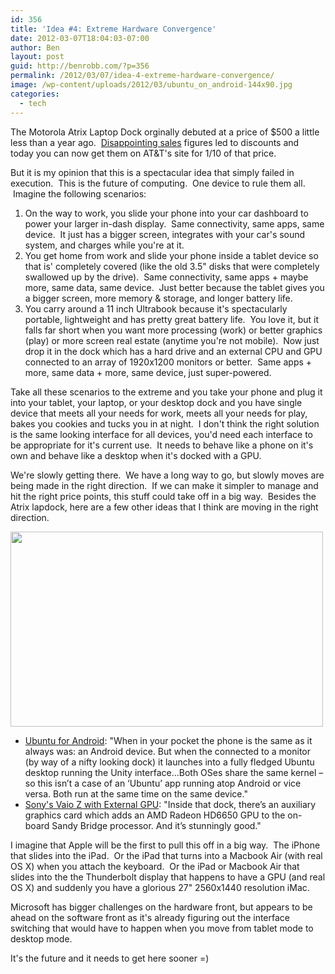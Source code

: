```yaml
---
id: 356
title: 'Idea #4: Extreme Hardware Convergence'
date: 2012-03-07T18:04:03-07:00
author: Ben
layout: post
guid: http://benrobb.com/?p=356
permalink: /2012/03/07/idea-4-extreme-hardware-convergence/
image: /wp-content/uploads/2012/03/ubuntu_on_android-144x90.jpg
categories:
  - tech
---
```

The Motorola Atrix Laptop Dock orginally debuted at a price of $500 a little less than a year ago.  <a href="http://www.pcworld.com/article/224389/motorolas_xoom_and_atrix_duds.html">Disappointing sales</a> figures led to discounts and today you can now get them on AT&amp;T's site for 1/10 of that price.

But it is my opinion that this is a spectacular idea that simply failed in execution.  This is the future of computing.  One device to rule them all.  Imagine the following scenarios:
<ol>
	<li>On the way to work, you slide your phone into your car dashboard to power your larger in-dash display.  Same connectivity, same apps, same device.  It just has a bigger screen, integrates with your car's sound system, and charges while you're at it.</li>
	<li>You get home from work and slide your phone inside a tablet device so that is' completely covered (like the old 3.5" disks that were completely swallowed up by the drive).  Same connectivity, same apps + maybe more, same data, same device.  Just better because the tablet gives you a bigger screen, more memory &amp; storage, and longer battery life.</li>
	<li>You carry around a 11 inch Ultrabook because it's spectacularly portable, lightweight and has pretty great battery life.  You love it, but it falls far short when you want more processing (work) or better graphics (play) or more screen real estate (anytime you're not mobile).  Now just drop it in the dock which has a hard drive and an external CPU and GPU connected to an array of 1920x1200 monitors or better.  Same apps + more, same data + more, same device, just super-powered.</li>
</ol>
Take all these scenarios to the extreme and you take your phone and plug it into your tablet, your laptop, or your desktop dock and you have single device that meets all your needs for work, meets all your needs for play, bakes you cookies and tucks you in at night.  I don't think the right solution is the same looking interface for all devices, you'd need each interface to be appropriate for it's current use.  It needs to behave like a phone on it's own and behave like a desktop when it's docked with a GPU.

We're slowly getting there.  We have a long way to go, but slowly moves are being made in the right direction.  If we can make it simpler to manage and hit the right price points, this stuff could take off in a big way.  Besides the Atrix lapdock, here are a few other ideas that I think are moving in the right direction.

<a href="https://benrobb.com/wp-content/uploads/2012/03/ubuntu_on_android.jpg"><img class="aligncenter size-full wp-image-357" title="ubuntu_on_android" src="https://benrobb.com/wp-content/uploads/2012/03/ubuntu_on_android.jpg" alt="" width="500" height="312" /></a>
<ul>
	<li><a href="http://www.omgubuntu.co.uk/2012/02/ubuntu-for-android-announced/">Ubuntu for Android</a>: "When in your pocket the phone is the same as it always was: an Android device. But when the connected to a monitor (by way of a nifty looking dock) it launches into a fully fledged Ubuntu desktop running the Unity interface...Both OSes share the same kernel – so this isn’t a case of an ‘Ubuntu’ app running atop Android or vice versa. Both run at the same time on the same device."</li>
	<li><a href="http://www.pcgamer.com/2011/09/20/hands-on-with-sonys-external-graphics-card-its-superb/">Sony's Vaio Z with External GPU</a>: "Inside that dock, there’s an auxiliary graphics card which adds an AMD Radeon HD6650 GPU to the on-board Sandy Bridge processor. And it’s stunningly good."</li>
</ul>
I imagine that Apple will be the first to pull this off in a big way.  The iPhone that slides into the iPad.  Or the iPad that turns into a Macbook Air (with real OS X) when you attach the keyboard.  Or the iPad or Macbook Air that slides into the the Thunderbolt display that happens to have a GPU (and real OS X) and suddenly you have a glorious 27" 2560x1440 resolution iMac.

Microsoft has bigger challenges on the hardware front, but appears to be ahead on the software front as it's already figuring out the interface switching that would have to happen when you move from tablet mode to desktop mode.

It's the future and it needs to get here sooner =)